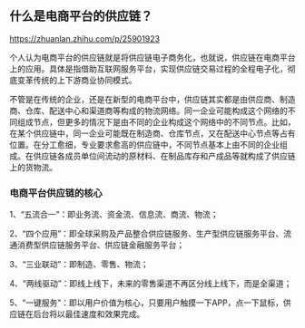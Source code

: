 
## 什么是电商平台的供应链？

https://zhuanlan.zhihu.com/p/25901923

个人认为电商平台的供应链就是将供应链电子商务化，也就说，供应链在电商平台上的应用。具体是指借助互联网服务平台，实现供应链交易过程的全程电子化，彻底变革传统的上下游商业协同模式。

不管是在传统的企业，还是在新型的电商平台中，供应链其实都是由供应商、制造商、仓库、配送中心和渠道商等构成的物流网络。同一企业可能构成这个网络的不同组成节点，但更多的情况下是由不同的企业构成这个网络中的不同节点。比如，在某个供应链中，同一企业可能既在制造商、仓库节点，又在配送中心节点等占有位置。在分工愈细，专业要求愈高的供应链中，不同节点基本上由不同的企业组成。在供应链各成员单位间流动的原材料、在制品库存和产成品等就构成了供应链上的货物流。

### 电商平台供应链的核心

1、“五流合一”：即业务流、资金流、信息流、商流、物流；

2、“四个应用”：即全球采购及产品整合供应链服务、生产型供应链服务平台、流通消费型供应链服务平台、供应链金融服务平台；

3、“三业联动”：即制造、零售、物流；

4、“两线驱动”：即线上线下，未来的零售渠道不再区分线上线下，而是全渠道；

5、“一键服务”：即以用户价值为核心，只要用户触摸一下APP，点一下鼠标，供应链在后台将以最佳速度和效果完成。